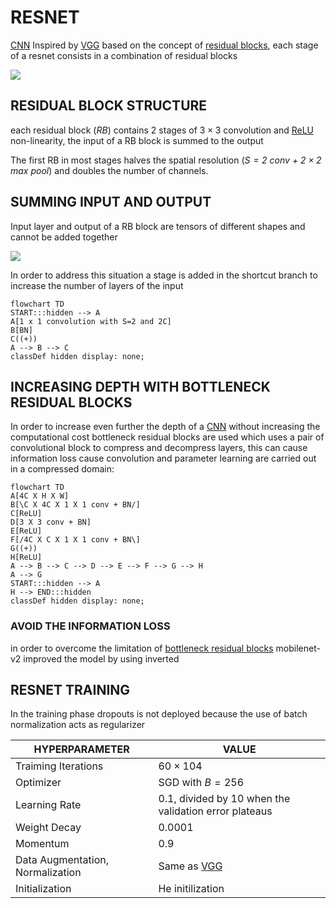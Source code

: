 # RESNET

[CNN](CONVOLUTIONAL_NEURAL_NETWORKS.md) Inspired by [VGG](VGG.md) based on the concept of [residual blocks](CONVOLUTIONAL_NEURAL_NETWORKS.md#RESIDUAL%20LEARNING%20AS%20A%20SOLUTION), each stage of a resnet consists in a combination of residual blocks

![](Pasted%20image%2020241001122748.png)

## RESIDUAL BLOCK STRUCTURE

each residual block (*RB*) contains 2 stages of $3 \times 3$ convolution and [ReLU](DEEP_LEARNING_AND_NEURAL_NETWORKS.md#ACTIVATION%20FUNCTION) non-linearity, the input of a RB block is summed to the output

The first RB in most stages halves the spatial resolution (*$S=2$ conv + $2\times 2$ max
pool*) and doubles the number of channels.

## SUMMING INPUT AND OUTPUT

Input layer and output of a RB block are tensors of different shapes and cannot be added together

![](Pasted%20image%2020241001123433.png)

In order to address this situation a stage is added in the shortcut branch to increase the number of layers of the input

```mermaid
flowchart TD
START:::hidden --> A
A[1 x 1 convolution with S=2 and 2C]
B[BN]
C((+))
A --> B --> C
classDef hidden display: none;
```

## INCREASING DEPTH WITH BOTTLENECK RESIDUAL BLOCKS

In order to increase even further the depth of a [CNN](CONVOLUTIONAL_NEURAL_NETWORKS.md) without increasing the computational cost bottleneck residual blocks are used which uses a pair of convolutional block to compress and decompress layers, this can cause information loss cause convolution and parameter learning are carried out in a compressed domain:

```mermaid
flowchart TD
A[4C X H X W]
B[\C X 4C X 1 X 1 conv + BN/]
C[ReLU]
D[3 X 3 conv + BN]
E[ReLU]
F[/4C X C X 1 X 1 conv + BN\]
G((+))
H[ReLU]
A --> B --> C --> D --> E --> F --> G --> H
A --> G
START:::hidden --> A
H --> END:::hidden 
classDef hidden display: none;
```

### AVOID THE INFORMATION LOSS

in order to overcome the limitation of [bottleneck residual blocks](#INCREASING%20DEPTH%20WITH%20BOTTLENECK%20RESIDUAL%20BLOCKS) mobilenet-v2 improved the model by using inverted 
## RESNET TRAINING

In the training phase dropouts is not deployed because the use of batch normalization acts as regularizer

| HYPERPARAMETER                   | VALUE                                                   |
| -------------------------------- | ------------------------------------------------------- |
| Traiming Iterations              | $60 \times 104$                                         |
| Optimizer                        | SGD with $B=256$                                        |
| Learning Rate                    | $0.1$, divided by 10 when the validation error plateaus |
| Weight Decay                     | $0.0001$                                                |
| Momentum                         | $0.9$                                                   |
| Data Augmentation, Normalization | Same as [VGG](VGG.md)                                   |
| Initialization                   | He initilization                                        |

